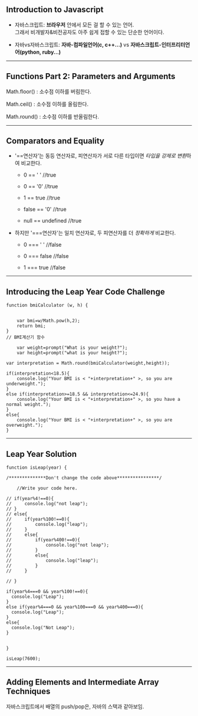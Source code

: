 ## Introduction to Javascript
* 자바스크립트: **브라우저** 안에서 모든 걸 할 수 있는 언어.  
그래서 비개발자&비전공자도 아주 쉽게 접할 수 있는 단순한 언어이다.



- 자바vs자바스크립트: **자바-컴파일언어(c, c++...)** vs **자바스크립트-인터프리터언어(python, ruby...)**
* * *

## Functions Part 2: Parameters and Arguments
Math.floor() : 소수점 이하를 버림한다.



Math.ceil() : 소수점 이하를 올림한다.



Math.round() : 소수점 이하를 반올림한다.

* * *

## Comparators and Equality
* '==연산자'는 동등 연산자로, 피연산자가 서로 다른 타입이면 *타입을 강제로 변환*하여 비교한다.

   * 0 == ' ' //true

   * 0 == '0' //true

   * 1 == true //true

   * false == '0' //true

   * null == undefined //true



+ 하지만 '===연산자'는 일치 연산자로, 두 피연산자를 더 *정확하게* 비교한다.

  + 0 === ' ' //false

  + 0 === false //false

  + 1 === true //false

* * *
## Introducing the Leap Year Code Challenge
``` 
function bmiCalculator (w, h) {
 
 
    var bmi=w/Math.pow(h,2);
    return bmi;
}
// BMI계산기 함수
 
    var weight=prompt("What is your weight?");
    var height=prompt("what is your height?");
 
var interpretation = Math.round(bmiCalculator(weight,height));
 
if(interpretation<18.5){
    console.log("Your BMI is < "+interpretation+" >, so you are underweight.");
}
else if(interpretation>=18.5 && interpretation<=24.9){
    console.log("Your BMI is < "+interpretation+" >, so you have a normal weight.");
}
else{
    console.log("Your BMI is < "+interpretation+" >, so you are overweight.");
}
```

* * *
## Leap Year Solution
```
function isLeap(year) {
    
/**************Don't change the code above****************/    
    
    //Write your code here.    
 
// if(year%4!==0){
//     console.log("not leap");
// }
// else{
//     if(year%100!==0){
//         console.log("leap");
//     }
//     else{
//         if(year%400!==0){
//             console.log("not leap");
//         }
//         else{
//             console.log("leap");
//         }
//     }
    
// }
 
if(year%4===0 && year%100!==0){
  console.log("Leap");
}
else if(year%4===0 && year%100===0 && year%400===0){
  console.log("Leap");
}
else{
  console.log("Not Leap");
}
  

}

isLeap(7600);
 ```  
* * *
## Adding Elements and Intermediate Array Techniques
자바스크립트에서 배열의 push/pop은, 자바의 스택과 같아보임.


 
